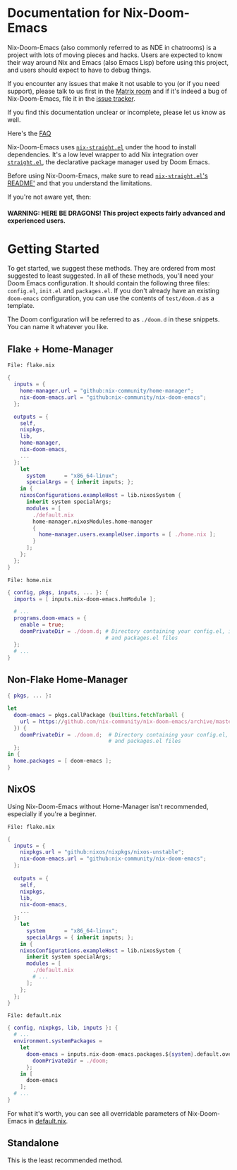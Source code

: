 # Documentation for Nix-Doom-Emacs

Nix-Doom-Emacs (also commonly referred to as NDE in chatrooms) is a project with lots of moving pieces and hacks. Users are expected to know their way around Nix and Emacs (also Emacs Lisp) before using this project, and users should expect to have to debug things.

If you encounter any issues that make it not usable to you (or if you need support), please talk to us first in the [Matrix room](https://matrix.to/#/#doom-emacs:nixos.org) and if it's indeed a bug of Nix-Doom-Emacs, file it in the [issue tracker](https://github.com/nix-community/nix-doom-emacs/issues).

If you find this documentation unclear or incomplete, please let us know as well.

Here's the [FAQ](./faq.md)

Nix-Doom-Emacs uses [`nix-straight.el`](https://github.com/nix-community/nix-straight.el) under the hood to install dependencies. It's a low level wrapper to add Nix integration over [`straight.el`](https://github.com/radian-software/straight.el), the declarative package manager used by Doom Emacs. 

Before using Nix-Doom-Emacs, make sure to read [`nix-straight.el`'s README'](https://github.com/radian-software/straight.el) and that you understand the limitations.

If you're not aware yet, then:

#### **WARNING**: HERE BE DRAGONS! This project expects fairly advanced and experienced users.

# Getting Started

To get started, we suggest these methods. They are ordered from most suggested to least suggested.
In all of these methods, you'll need your Doom Emacs configuration. It should contain the following three files: 
`config.el`, `init.el` and `packages.el`. If you don't already have an existing `doom-emacs` configuration, you can use the contents of `test/doom.d` as a template.

The Doom configuration will be referred to as `./doom.d` in these snippets. You can name it whatever you like.

## Flake + Home-Manager

`File: flake.nix`
```nix
{
  inputs = {
    home-manager.url = "github:nix-community/home-manager";
    nix-doom-emacs.url = "github:nix-community/nix-doom-emacs";
  };

  outputs = {
    self,
    nixpkgs,
    lib,
    home-manager,
    nix-doom-emacs,
    ...
  }:
    let
      system      = "x86_64-linux";
      specialArgs = { inherit inputs; };
    in {
    nixosConfigurations.exampleHost = lib.nixosSystem {
      inherit system specialArgs;
      modules = [
        ./default.nix
        home-manager.nixosModules.home-manager
        {
          home-manager.users.exampleUser.imports = [ ./home.nix ];
        }
      ];
    };
  };
}

```

`File: home.nix`
```nix
{ config, pkgs, inputs, ... }: {
  imports = [ inputs.nix-doom-emacs.hmModule ];

  # ...
  programs.doom-emacs = {
    enable = true;
    doomPrivateDir = ./doom.d; # Directory containing your config.el, init.el
                               # and packages.el files
  };
  # ...
}
```

## Non-Flake Home-Manager

```nix
{ pkgs, ... }:

let
  doom-emacs = pkgs.callPackage (builtins.fetchTarball {
    url = https://github.com/nix-community/nix-doom-emacs/archive/master.tar.gz;
  }) {
    doomPrivateDir = ./doom.d;  # Directory containing your config.el, init.el
                                # and packages.el files
  };
in {
  home.packages = [ doom-emacs ];
}
```


## NixOS

Using Nix-Doom-Emacs without Home-Manager isn't recommended, especially if you're a beginner.

`File: flake.nix`
```nix
{
  inputs = {
    nixpkgs.url = "github:nixos/nixpkgs/nixos-unstable";
    nix-doom-emacs.url = "github:nix-community/nix-doom-emacs";
  };
  
  outputs = {
    self,
    nixpkgs,
    lib,
    nix-doom-emacs,
    ...
  }:
    let
      system      = "x86_64-linux";
      specialArgs = { inherit inputs; };
    in {
    nixosConfigurations.exampleHost = lib.nixosSystem {
      inherit system specialArgs;
      modules = [
        ./default.nix
        # ...
      ];
    };
  };
}
```

`File: default.nix`
```nix
{ config, nixpkgs, lib, inputs }: {
  # ...
  environment.systemPackages = 
    let
      doom-emacs = inputs.nix-doom-emacs.packages.${system}.default.override {
        doomPrivateDir = ./doom;
      };
    in [
      doom-emacs
    ];
  # ...
}
```

For what it's worth, you can see all overridable parameters of Nix-Doom-Emacs in [default.nix](../default.nix).

## Standalone

This is the least recommended method. 

